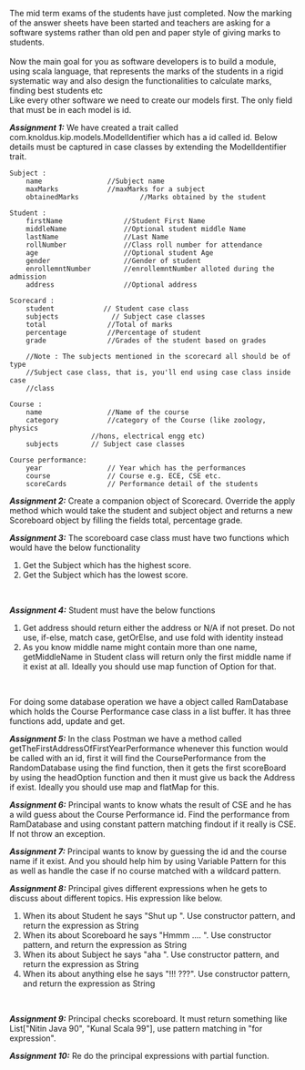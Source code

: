 The mid term exams of the students have just completed. Now the marking of the
answer sheets have been started and teachers are asking for a software systems
rather than old pen and paper style of giving marks to students.<br/>
<br/>
Now the main goal for you as software developers is to build a module, using
scala language, that represents the marks of the students in a rigid
systematic way and also design the functionalities to calculate marks, finding
best students etc <br/>
Like every other software we need to create our models first. The only field that must be in each model is id.

<b><i>Assignment 1:</i></b> We have created a trait called com.knoldus.kip.models.ModelIdentifier which has a
id called id. Below details must be captured in case classes by extending the ModelIdentifier trait.
<br/>
```
Subject :
	name 				//Subject name
	maxMarks			//maxMarks for a subject
	obtainedMarks		    	//Marks obtained by the student
	
Student :
	firstName 				//Student First Name
	middleName 				//Optional student middle Name
	lastName 				//Last Name
	rollNumber				//Class roll number for attendance
	age						//Optional student Age
	gender					//Gender of student
	enrollemntNumber	    //enrollemntNumber alloted during the admission
	address					//Optional address

Scorecard :
	student            // Student case class
	subjects             // Subject case classes
	total				//Total of marks
	percentage			//Percentage of student
	grade				//Grades of the student based on grades

	//Note : The subjects mentioned in the scorecard all should be of type
	//Subject case class, that is, you'll end using case class inside case
	//class

Course :
	name 				//Name of the course
	category			//category of the Course (like zoology, physics
					//hons, electrical engg etc)
	subjects        // Subject case classes

Course performance:
	year				// Year which has the performances
	course				// Course e.g. ECE, CSE etc.
	scoreCards			// Performance detail of the students

```

<b><i>Assignment 2:</i></b> Create a companion object of Scorecard. Override the apply method which would take the
student and subject object and returns a new Scoreboard object by filling the fields total, percentage grade.
<br/>

<b><i>Assignment 3:</i></b> The scoreboard case class must have two functions which would have the below functionality
1) Get the Subject which has the highest score.
2) Get the Subject which has the lowest score.
<br/>

<b><i>Assignment 4:</i></b> Student must have the below functions
 1) Get address should return either the address or N/A if not preset. Do not use, if-else, match case, getOrElse,
 and use fold with identity instead
 2) As you know middle name might contain more than one name, getMiddleName in Student class will return
 only the first middle name if it exist at all. Ideally you should use map function of Option for that.
<br/>

 For doing some database operation we have a object called RamDatabase which holds the
Course Performance case class in a list buffer. It has three functions add, update and get.
<br/>

<b><i>Assignment 5:</i></b> In the class Postman we have a method called getTheFirstAddressOfFirstYearPerformance
 whenever this function would be called with an id, first it will find the CoursePerformance from the RandomDatabase
 using the find function, then it gets the first scoreBoard by using the headOption function and then it must give us
 back the Address if exist. Ideally you should use map and flatMap for this.
<br/>

<b><i>Assignment 6:</i></b> Principal wants to know whats the result of CSE and he has a wild guess about the Course Performance
id. Find the performance from RamDatabase and using constant pattern matching findout if it really is CSE. If not
throw an exception.
<br/>

<b><i>Assignment 7:</i></b> Principal wants to know by guessing the id and the course name if it exist. And you should
help him by using Variable Pattern for this as well as handle the case if no course matched with a wildcard pattern.
<br/>

<b><i>Assignment 8:</i></b> Principal gives different expressions when he gets to discuss about different topics. His
expression like below.
1. When its about Student he says "Shut up <firstName>". Use constructor pattern, and return the expression as String
2. When its about Scoreboard he says "Hmmm .... <percentage>". Use constructor pattern, and return the expression as String
3. When its about Subject he says "aha <subject name>". Use constructor pattern, and return the expression as String
4. When its about anything else he says "!!! ???". Use constructor pattern, and return the expression as String
<br/>

<b><i>Assignment 9:</i></b> Principal checks scoreboard. It must return something like List["Nitin Java 90",
"Kunal Scala 99"], use pattern matching in "for expression".
<br/>

<b><i>Assignment 10:</i></b> Re do the principal expressions with partial function.